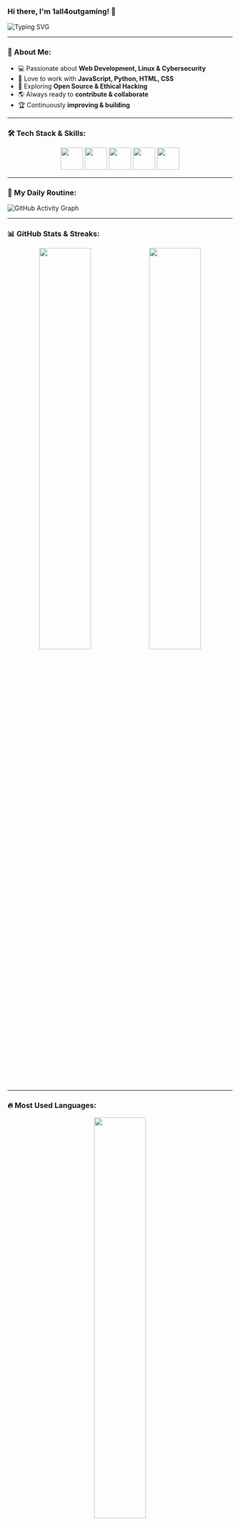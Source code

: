 ### Hi there, I'm 1all4outgaming! 👋

<!-- Typing animation -->
![Typing SVG](https://readme-typing-svg.herokuapp.com?font=Fira+Code&color=%23F7D91B&size=22&center=true&vCenter=true&width=600&height=50&lines=Full-Stack+Developer;Linux+Enthusiast;Cybersecurity+Learner;Open-Source+Contributor;Always+Learning+New+Things)

---

### 🚀 About Me:
- 💻 Passionate about **Web Development, Linux & Cybersecurity**
- 🔧 Love to work with **JavaScript, Python, HTML, CSS**
- 🎯 Exploring **Open Source & Ethical Hacking**
- 🌎 Always ready to **contribute & collaborate**
- 🏆 Continuously **improving & building**

---

### 🛠️ Tech Stack & Skills:
<p align="center">
  <img src="https://cdn.jsdelivr.net/gh/devicons/devicon/icons/html5/html5-original.svg" height="50" width="50" />
  <img src="https://cdn.jsdelivr.net/gh/devicons/devicon/icons/css3/css3-original.svg" height="50" width="50" />
  <img src="https://cdn.jsdelivr.net/gh/devicons/devicon/icons/javascript/javascript-original.svg" height="50" width="50" />
  <img src="https://cdn.jsdelivr.net/gh/devicons/devicon/icons/python/python-original.svg" height="50" width="50" />
  <img src="https://cdn.jsdelivr.net/gh/devicons/devicon/icons/linux/linux-original.svg" height="50" width="50" />
</p>

---

### 📆 My Daily Routine:
<!-- GitHub Activity Graph -->
![GitHub Activity Graph](https://github-readme-activity-graph.vercel.app/graph?username=1all4outgaming&theme=react-dark&bg_color=0D1117&color=58A6FF&line=58A6FF&point=FFFFFF)

---

### 📊 GitHub Stats & Streaks:
<p align="center">
  <img src="https://github-readme-stats.vercel.app/api?username=1all4outgaming&show_icons=true&theme=tokyonight" width="48%" />
  <img src="https://github-readme-streak-stats.herokuapp.com/?user=1all4outgaming&theme=tokyonight" width="48%" />
</p>

---

### 🔥 Most Used Languages:
<p align="center">
  <img src="https://github-readme-stats.vercel.app/api/top-langs/?username=1all4outgaming&layout=compact&theme=tokyonight" width="48%" />
</p>

---

### 🏆 GitHub Achievements:
<p align="center">
  <img src="https://github-profile-trophy.vercel.app/?username=1all4outgaming&theme=radical&margin-w=15&column=7" />
</p>

---

### 🎯 Fun GitHub Stats:
<p align="center">
  <img src="https://github-readme-stats.vercel.app/api/wakatime?username=1all4outgaming&theme=tokyonight" />
</p>

---

### 📫 Connect with me:
<p align="center">
  <a href="https://www.instagram.com/all4outgaming" target="_blank">
    <img src="https://img.shields.io/badge/Instagram-%23E4405F.svg?&style=for-the-badge&logo=instagram&logoColor=white" />
  </a>
  <a href="https://t.me/all4outgaming1" target="_blank">
    <img src="https://img.shields.io/badge/Telegram-%232CA5E0.svg?&style=for-the-badge&logo=telegram&logoColor=white" />
  </a>
</p>

---

### 🔥 My Best Repos:
<p align="center">
  <a href="https://github.com/1all4outgaming/super-cool-project">
    <img src="https://github-readme-stats.vercel.app/api/pin/?username=1all4outgaming&repo=super-cool-project&theme=tokyonight" />
  </a>
  <a href="https://github.com/1all4outgaming/ultimate-linux-toolkit">
    <img src="https://github-readme-stats.vercel.app/api/pin/?username=1all4outgaming&repo=ultimate-linux-toolkit&theme=tokyonight" />
  </a>
</p>
